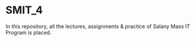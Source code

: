 # SMIT_4
In this repository, all the lectures, assignments &amp; practice of Salany Mass IT Program is placed.
